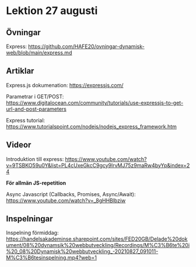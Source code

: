 # Lektion 27 augusti

## Övningar

Express: https://github.com/HAFE20/ovningar-dynamisk-web/blob/main/express.md

## Artiklar

Express.js dokumenation: https://expressjs.com/

Parametrar i GET/POST: https://www.digitalocean.com/community/tutorials/use-expressjs-to-get-url-and-post-parameters

Express tutorial: https://www.tutorialspoint.com/nodejs/nodejs_express_framework.htm

## Videor

Introduktion till express: https://www.youtube.com/watch?v=9TSBKO59u0Y&list=PL4cUxeGkcC9gcy9lrvMJ75z9maRw4byYp&index=24

**För allmän JS-repetition**

Async Javascript (Callbacks, Promises, Async/Await): https://www.youtube.com/watch?v=_8gHHBlbziw

## Inspelningar

Inspelning förmiddag: https://handelsakademinse.sharepoint.com/sites/FED20GB/Delade%20dokument/08%20dynamsik%20webbutveckling/Recordings/M%C3%B6te%20i%20_08%20Dynamisk%20webbutveckling_-20210827_091011-M%C3%B6tesinspelning.mp4?web=1
